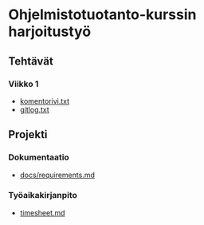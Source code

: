 # Ohjelmistotuotanto-kurssin harjoitustyö

## Tehtävät

### Viikko 1

 - [komentorivi.txt](laskarit/viikko1/komentorivi.txt)
 - [gitlog.txt](laskarit/viikko1/gitlog.txt)

## Projekti

### Dokumentaatio

 - [docs/requirements.md](Vaatimusmäärittely)

### Työaikakirjanpito

 - [timesheet.md](Työaikakirjanpito)
